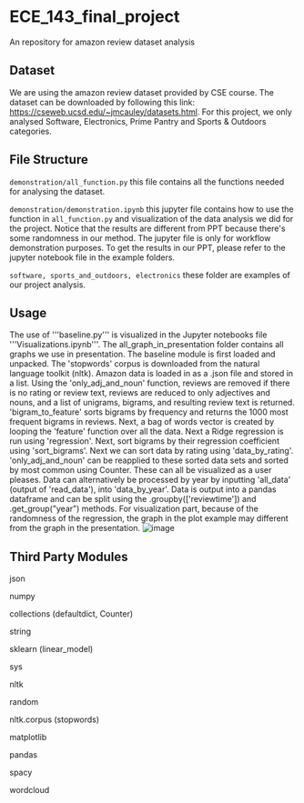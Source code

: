# ECE_143_final_project
An repository for amazon review dataset analysis

## Dataset
We are using the amazon review dataset provided by CSE course. The dataset can be downloaded by following this link: https://cseweb.ucsd.edu/~jmcauley/datasets.html. For this project, we only analysed Software, Electronics, Prime Pantry and Sports & Outdoors categories. 

## File Structure
```demonstration/all_function.py``` this file contains all the functions needed for analysing the dataset.

```demonstration/demonstration.ipynb``` this jupyter file contains how to use the function in ```all_function.py``` and visualization of the data analysis we did for the project. Notice that the results are different from PPT because there's some randomness in our method. The jupyter file is only for workflow demonstration purposes. To get the results in our PPT, please refer to the jupyter notebook file in the example folders. 

```software, sports_and_outdoors, electronics``` these folder are examples of our project analysis.

## Usage
The use of '''baseline.py''' is visualized in the Jupyter notebooks file '''Visualizations.ipynb'''. The all_graph_in_presentation folder contains all graphs we use in presentation. 
The baseline module is first loaded and unpacked. The 'stopwords' corpus is downloaded from the natural language toolkit (nltk). Amazon data is loaded in as a .json file and stored in a list. Using the 'only_adj_and_noun' function, reviews are removed if there is no rating or review text, reviews are reduced to only adjectives and nouns, and a list of unigrams, bigrams, and resulting review text is returned. 'bigram_to_feature' sorts bigrams by frequency and returns the 1000 most frequent bigrams in reviews. Next, a bag of words vector is created by looping the 'feature' function over all the data. Next a Ridge regression is run using 'regression'. Next, sort bigrams by their regression coefficient using 'sort_bigrams'. Next we can sort data by rating using 'data_by_rating'. 'only_adj_and_noun' can be reapplied to these sorted data sets and sorted by most common using Counter. These can all be visualized as a user pleases. Data can alternatively be processed by year by inputting 'all_data' (output of 'read_data'), into 'data_by_year'. Data is output into a pandas dataframe and can be split using the .groupby(['reviewtime']) and .get_group("year") methods.
For visualization part, because of the randomness of the regression, the graph in the plot example may different from the graph in the presentation.
![image](https://github.com/mhyz1n4/ECE_143_final_project/blob/master/all_graph_in_presentation/method.png)

## Third Party Modules
json

numpy

collections (defaultdict, Counter)

string

sklearn (linear_model)

sys

nltk

random

nltk.corpus (stopwords)

matplotlib

pandas

spacy

wordcloud
